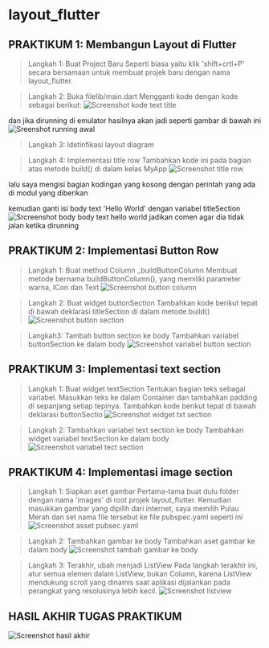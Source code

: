 # layout_flutter


## PRAKTIKUM 1: Membangun Layout di Flutter

> Langkah 1: Buat Project Baru
Seperti biasa yaitu klik 'shift+crtl+P' secara bersamaan untuk membuat projek baru dengan nama layout_flutter.

> Langkah 2: Buka filelib/main.dart
Mengganti kode dengan kode sebagai berikut:
![Screenshot kode text title](images/1.02.png)

dan jika dirunning di emulator hasilnya akan jadi seperti gambar di bawah ini
![Sreenshot running awal](images/01.png)

>Langkah 3: Idetinfikasi layout diagram

> Langkah 4: Implementasi title row
Tambahkan kode ini pada bagian atas metode build() di dalam kelas MyApp
![Screenshot title row](images/1.04.png)

lalu saya mengisi bagian kodingan yang kosong dengan perintah yang ada di modul yang diberikan

kemudian ganti isi body text 'Hello World' dengan variabel titleSection
![Srcreenshot body](images/1.05.png)
body text hello world jadikan comen agar dia tidak jalan ketika dirunning

## PRAKTIKUM 2: Implementasi Button Row

> Langkah 1: Buat method Column _buildButtonColumn
Membuat metode bernama buildButtonColumn(), yang memiliki parameter warna, ICon dan Text
![Screenshot button column](images/2.01.png)

> Langkah 2: Buat widget buttonSection
Tambahkan kode berikut tepat di bawah deklarasi titleSection di dalam metode build()
![Screenshot button section](images/2.02.png)

> Langkah3: Tambah button section ke body
Tambahkan variabel buttonSection ke dalam body
![Screenshot variabel button section](images/2.03.png)


## PRAKTIKUM 3: Implementasi text section

> Langkah 1: Buat widget textSection
Tentukan bagian teks sebagai variabel. Masukkan teks ke dalam Container dan tambahkan padding di sepanjang setiap tepinya. Tambahkan kode berikut tepat di bawah deklarasi buttonSectio
![Screenshot widget txt section](images/3.01.png)

> Langkah 2: Tambahkan variabel text section ke body
Tambahkan widget variabel textSection ke dalam body
![Screenshot variabel tect section](images/2.03.png)


## PRAKTIKUM 4: Implementasi image section

> Langkah 1: Siapkan aset gambar
Pertama-tama buat dulu folder dengan nama 'images' di root projek layout_flutter. Kemudian masukkan gambar yang dipilih dari internet, saya memilih Pulau Merah dan set nama file tersebut ke file pubspec.yaml seperti ini
![Screenshot asset pubsec.yaml](images/4.01.png)

> Langkah 2: Tambahkan gambar ke body
Tambahkan aset gambar ke dalam body
![Screenshot tambah gambar ke body](images/4.02.png)

> Langkah 3: Terakhir, ubah menjadi ListView
Pada langkah terakhir ini, atur semua elemen dalam ListView, bukan Column, karena ListView mendukung scroll yang dinamis saat aplikasi dijalankan pada perangkat yang resolusinya lebih kecil.
![Screenshot listview](images/4.03.png)

## HASIL AKHIR TUGAS PRAKTIKUM
![Screenshot hasil akhir](images/04.png)